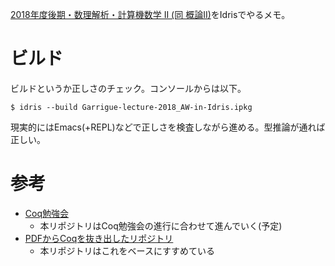 [2018年度後期・数理解析・計算機数学 II (同 概論II)](https://www.math.nagoya-u.ac.jp/~garrigue/lecture/2018_AW/)をIdrisでやるメモ。

# ビルド
ビルドというか正しさのチェック。コンソールからは以下。

```console
$ idris --build Garrigue-lecture-2018_AW-in-Idris.ipkg
```

現実的にはEmacs(+REPL)などで正しさを検査しながら進める。型推論が通れば正しい。

# 参考

* [Coq勉強会](https://readcoqart.connpass.com/)
  + 本リポジトリはCoq勉強会の進行に合わせて進んでいく(予定)
* [PDFからCoqを抜き出したリポジトリ](https://github.com/nagaet/Garrigue-lecture-2018_AW)
  + 本リポジトリはこれをベースにすすめている
